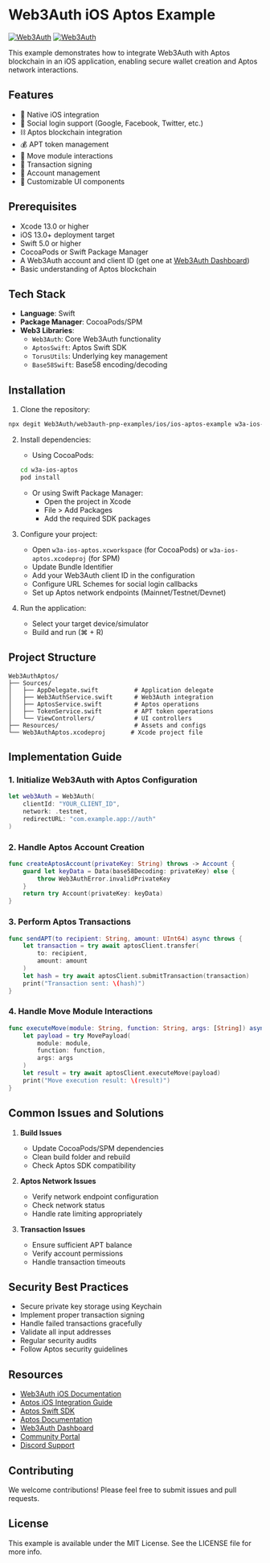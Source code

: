# Web3Auth iOS Aptos Example

[![Web3Auth](https://img.shields.io/badge/Web3Auth-SDK-blue)](https://web3auth.io/docs/sdk/pnp/ios)
[![Web3Auth](https://img.shields.io/badge/Web3Auth-Community-cyan)](https://community.web3auth.io)

This example demonstrates how to integrate Web3Auth with Aptos blockchain in an iOS application, enabling secure wallet creation and Aptos network interactions.

## Features

- 📱 Native iOS integration
- 🔐 Social login support (Google, Facebook, Twitter, etc.)
- ⛓️ Aptos blockchain integration
- 💰 APT token management
- 🔑 Move module interactions
- 📝 Transaction signing
- 🔄 Account management
- 🎨 Customizable UI components

## Prerequisites

- Xcode 13.0 or higher
- iOS 13.0+ deployment target
- Swift 5.0 or higher
- CocoaPods or Swift Package Manager
- A Web3Auth account and client ID (get one at [Web3Auth Dashboard](https://dashboard.web3auth.io))
- Basic understanding of Aptos blockchain

## Tech Stack

- **Language**: Swift
- **Package Manager**: CocoaPods/SPM
- **Web3 Libraries**: 
  - `Web3Auth`: Core Web3Auth functionality
  - `AptosSwift`: Aptos Swift SDK
  - `TorusUtils`: Underlying key management
  - `Base58Swift`: Base58 encoding/decoding

## Installation

1. Clone the repository:
```bash
npx degit Web3Auth/web3auth-pnp-examples/ios/ios-aptos-example w3a-ios-aptos
```

2. Install dependencies:
   - Using CocoaPods:
   ```bash
   cd w3a-ios-aptos
   pod install
   ```
   - Or using Swift Package Manager:
     - Open the project in Xcode
     - File > Add Packages
     - Add the required SDK packages

3. Configure your project:
   - Open `w3a-ios-aptos.xcworkspace` (for CocoaPods) or `w3a-ios-aptos.xcodeproj` (for SPM)
   - Update Bundle Identifier
   - Add your Web3Auth client ID in the configuration
   - Configure URL Schemes for social login callbacks
   - Set up Aptos network endpoints (Mainnet/Testnet/Devnet)

4. Run the application:
   - Select your target device/simulator
   - Build and run (⌘ + R)

## Project Structure

```
Web3AuthAptos/
├── Sources/
│   ├── AppDelegate.swift          # Application delegate
│   ├── Web3AuthService.swift      # Web3Auth integration
│   ├── AptosService.swift         # Aptos operations
│   ├── TokenService.swift         # APT token operations
│   └── ViewControllers/           # UI controllers
├── Resources/                     # Assets and configs
└── Web3AuthAptos.xcodeproj       # Xcode project file
```

## Implementation Guide

### 1. Initialize Web3Auth with Aptos Configuration

```swift
let web3Auth = Web3Auth(
    clientId: "YOUR_CLIENT_ID",
    network: .testnet,
    redirectURL: "com.example.app://auth"
)
```

### 2. Handle Aptos Account Creation

```swift
func createAptosAccount(privateKey: String) throws -> Account {
    guard let keyData = Data(base58Decoding: privateKey) else {
        throw Web3AuthError.invalidPrivateKey
    }
    return try Account(privateKey: keyData)
}
```

### 3. Perform Aptos Transactions

```swift
func sendAPT(to recipient: String, amount: UInt64) async throws {
    let transaction = try await aptosClient.transfer(
        to: recipient,
        amount: amount
    )
    let hash = try await aptosClient.submitTransaction(transaction)
    print("Transaction sent: \(hash)")
}
```

### 4. Handle Move Module Interactions

```swift
func executeMove(module: String, function: String, args: [String]) async throws {
    let payload = try MovePayload(
        module: module,
        function: function,
        args: args
    )
    let result = try await aptosClient.executeMove(payload)
    print("Move execution result: \(result)")
}
```

## Common Issues and Solutions

1. **Build Issues**
   - Update CocoaPods/SPM dependencies
   - Clean build folder and rebuild
   - Check Aptos SDK compatibility

2. **Aptos Network Issues**
   - Verify network endpoint configuration
   - Check network status
   - Handle rate limiting appropriately

3. **Transaction Issues**
   - Ensure sufficient APT balance
   - Verify account permissions
   - Handle transaction timeouts

## Security Best Practices

- Secure private key storage using Keychain
- Implement proper transaction signing
- Handle failed transactions gracefully
- Validate all input addresses
- Regular security audits
- Follow Aptos security guidelines

## Resources

- [Web3Auth iOS Documentation](https://web3auth.io/docs/sdk/pnp/ios)
- [Aptos iOS Integration Guide](https://web3auth.io/docs/connect-blockchain/aptos)
- [Aptos Swift SDK](https://github.com/ALCOVE-LAB/aptos-swift-sdk)
- [Aptos Documentation](https://aptos.dev)
- [Web3Auth Dashboard](https://dashboard.web3auth.io)
- [Community Portal](https://community.web3auth.io)
- [Discord Support](https://discord.gg/web3auth)

## Contributing

We welcome contributions! Please feel free to submit issues and pull requests.

## License

This example is available under the MIT License. See the LICENSE file for more info.
